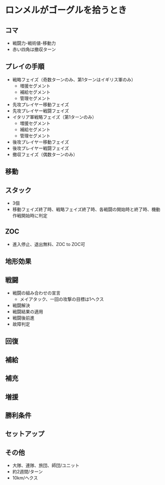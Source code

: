 # ロンメルがゴーグルを拾うとき

## コマ
- 戦闘力-戦術値-移動力
- 赤い四角は撤収ターン

## プレイの手順
- 戦略フェイズ（奇数ターンのみ、第1ターンはイギリス軍のみ）
  - 増援セグメント
  - 補給セグメント
  - 管理セグメント
- 先攻プレイヤー移動フェイズ
- 先攻プレイヤー戦闘フェイズ
- イタリア軍戦略フェイズ（第1ターンのみ）
  - 増援セグメント
  - 補給セグメント
  - 管理セグメント
- 後攻プレイヤー移動フェイズ
- 後攻プレイヤー戦闘フェイズ
- 撤収フェイズ（偶数ターンのみ）

## 移動

## スタック
- 3個
- 移動フェイズ終了時、戦略フェイズ終了時、各戦闘の開始時と終了時、機動作戦開始時に判定

## ZOC
- 進入停止、退出無料、ZOC to ZOC可

## 地形効果

## 戦闘
- 戦闘の組み合わせの宣言
  - メイアタック、一回の攻撃の目標は1ヘクス
- 戦闘解決
- 戦闘結果の適用
- 戦闘後前進
- 故障判定

## 回復

## 補給

## 補充

## 増援

## 勝利条件

## セットアップ

## その他
- 大隊、連隊、旅団、師団/ユニット
- 約2週間/ターン
- 10km/ヘクス
